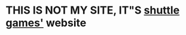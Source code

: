 <h1>THIS IS NOT MY SITE, IT"S <a href="https://github.com/liutristan/shuttlegames">shuttle games'</a> website</h1>
